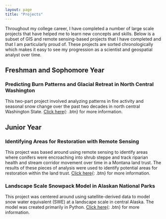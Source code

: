 ```yaml
---
layout: page
title: "Projects"
---
```


Throughout my college career, I have completed a number of large scale projects that have helped me to learn new concepts and skills. Below is a subset of GIS and remote sensing-based projects that I have completed and that I am particularly proud of. These projects are sorted chronologically which makes it easy to see my progression as a scientist and geospatial analyst over time. 
  
## Freshman and Sophomore Year

### Predicting Burn Patterns and Glacial Retreat in North Central Washington

This two-part project involved analyzing patterns in fire activity and seasonal snow change over the past two decades in north central Washington State. [Click here](WA_burn.md){: .btn} for more information.

## Junior Year

### Identifying Areas for Restoration with Remote Sensing

This project was based around using remote sensing to identify areas where conifers were encroaching into shrub steppe and track riparian health and stream corridor movement over time in a Montana land trust. The results of these pieces of analysis were used to identify potential areas for restoration within the land trust. [Click here](AMB_West.md){: .btn} for more information.

### Landscape Scale Snowpack Model in Alaskan National Parks

This project was centered around using satellite-derived data to model snow water equivalent (SWE) at a landscape scale in central Alaska. The model was created primarily in Python. [Click here](AK_Snow.md){: .btn} for more information.


